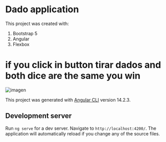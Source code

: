 # Dado application

This project was created with:

1. Bootstrap 5
2. Angular
3. Flexbox

# if you click in button tirar dados and both dice are the same you win

![imagen](src/assets/imagenes/Captura.PNG)

This project was generated with [Angular CLI](https://github.com/angular/angular-cli) version 14.2.3.

## Development server

Run `ng serve` for a dev server. Navigate to `http://localhost:4200/`. The application will automatically reload if you change any of the source files.
